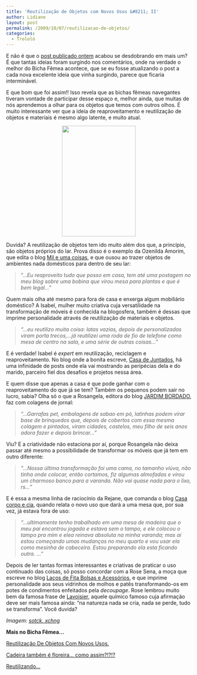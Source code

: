 ```yaml
---
title: 'Reutilização de Objetos com Novos Usos &#8211; II'
author: Lidiane
layout: post
permalink: /2009/10/07/reutilizacao-de-objetos/
categories:
  - Trololó
---
```

E não é que o [post publicado ontem](http://www.trololodemulher.com.br/2009/10/06/reutilizacao-de-objetos-com-novos-usos/) acabou se desdobrando em mais um? É que tantas ideias foram surgindo nos comentários, onde na verdade o melhor do Bicha Fêmea acontece, que se eu fosse atualizando o post a cada nova excelente ideia que vinha surgindo, parece que ficaria interminável.

E que bom que foi assim!! Isso revela que as bichas fêmeas navegantes tiveram vontade de participar desse espaço e, melhor ainda, que muitas de nós aprendemos a olhar para os objetos que temos com outros olhos. É muito interessante ver que a ideia de reaproveitamento e reutilização de objetos e materiais é mesmo algo latente, e muito atual.

<p style="text-align: center;">
  <a href="https://www.trololodemulher.com.br/2010/07/garrafa-com-flor.jpg"><img class="size-medium wp-image-4992 aligncenter" title="SONY DSC" src="https://www.trololodemulher.com.br/2010/07/garrafa-com-flor-200x300.jpg" alt="" width="200" height="300" /></a>
</p>

Duvida? A reutilização de objetos tem ido muito além dos que, a princípio, são objetos próprios do lar. Prova disso é o exemplo da Ozenilda Amorim, que edita o blog <a href="http://mileumacoisasdanilda.blogspot.com/" target="_blank" rel="noopener noreferrer">Mil e uma coisas</a>, e que ousou ao trazer objetos de ambientes nada domésticos para dentro de seu lar:

> “…_Eu reaproveito tudo que posso em casa, tem até uma postagem no meu blog sobre uma bobina que virou mesa para plantas e que é bem legal…”_

Quem mais olha até mesmo para fora de casa e enxerga algum mobiliário doméstico? A Isabel, mulher muito criativa cuja versatilidade na transformação de móveis é conhecida na blogosfera, também é dessas que imprime personalidade através de reutilização de materiais e objetos.

> _“…eu reutilizo muita coisa: latas vazias, depois de personalizadas viram porta trecos,…já reutilizei uma roda de fio de telefone como mesa de centro na sala, e uma série de outras coisas…”_

E é verdade! Isabel é _expert_ em reutilização, reciclagem e reaproveitamento. No blog onde a bonita escreve, <a href="http://casadejuntados.blogspot.com/" target="_blank" rel="noopener noreferrer">Casa de Juntados</a>, há uma infinidade de posts onde ela vai mostrando as peripécias dela e do marido, parceiro fiel dos desafios e projetos nessa área.

E quem disse que apenas a casa é que pode ganhar com o reaproveitamento do que já se tem? Também os pequenos podem sair no lucro, sabia? Olha só o que a Rosangela, editora do blog <a href="http://jardimbordado-pintandoebordando.blogspot.com/" target="_blank" rel="noopener noreferrer">JARDIM BORDADO</a>, faz com colagens de jornal:

> _“…Garrafas pet, embalagens de sabao em pó, latinhas podem virar base de brinquedos que, depois de cobertos com essa mesma colagem e pintados, viram cidades, castelos, meu filho de seis anos adora fazer e depois brincar…”_

Viu? E a criatividade não estaciona por aí, porque Rosangela não deixa passar até mesmo a possibilidade de transformar os móveis que já tem em outro diferente:

> _“…Nossa última transformação foi uma cama, no tamanho viúva, não tinha onde colocar, então cortamos, fiz algumas almofadas e virou um charmoso banco para a varanda. Não vai quase nada para o lixo, rs…”_

E é essa a mesma linha de raciocínio da Rejane, que comanda o blog <a href="http://casacorpoecia.blogspot.com/" target="_blank" rel="noopener noreferrer">Casa corpo e cia</a>, quando relata o novo uso que dará a uma mesa que, por sua vez, já estava fora de uso:

> _“…ultimamente tenho trabalhado em uma mesa de madeira que o meu pai encontrou jogada e estava sem o tampo, e ele colocou o tampo pra mim e elea reinava absoluta na minha varanda; mas aí estou começando umas mudanças no meu quarto e vou usar ela como mesinha de cabeceira. Estou preparando ela esta ficando outra. …”_

Depois de ler tantas formas interessantes e criativas de praticar o uso continuado das coisas, só posso concordar com a Rose Sena, a moça que escreve no blog <a href="http://lacosdefitabolsaseacessorios.blogspot.com/" target="_blank" rel="noopener noreferrer">Laços de Fita Bolsas e Acessórios</a>, e que imprime personalidade aos seus vidrinhos de molhos e patês transformando-os em potes de condimentos enfeitados pela _decoupage_. Rose lembrou muito bem da famosa frase de <a href="http://pt.wikipedia.org/wiki/Lavoisier" target="_blank" rel="noopener noreferrer">Lavoisier</a>, aquele químico famoso cuja afirmação deve ser mais famosa ainda: “na natureza nada se cria, nada se perde, tudo se transforma”. Você duvida?

_Imagem: <a href="http://www.sxc.hu/" target="_blank" rel="noopener noreferrer">sotck. xchng</a>_

**Mais no Bicha Fêmea…**

[Reutilização De Objetos Com Novos Usos.](http://www.trololodemulher.com.br/2009/10/06/reutilizacao-de-objetos-com-novos-usos/)

[Cadeira também é floreira… como assim?!?!?](http://www.trololodemulher.com.br/2009/02/23/cadeira-tambm-floreira-como-assim/)

[Reutilizando…](http://www.trololodemulher.com.br/2009/01/28/reutilizando/)